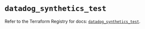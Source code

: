 # `datadog_synthetics_test`

Refer to the Terraform Registry for docs: [`datadog_synthetics_test`](https://registry.terraform.io/providers/datadog/datadog/3.74.0/docs/resources/synthetics_test).

